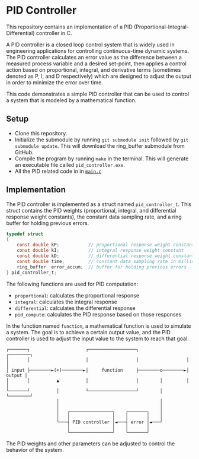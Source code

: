# PID Controller

This repository contains an implementation of a PID (Proportional-Integral-Differential)
controller in C.

A PID controller is a closed loop control system that is widely used in engineering
applications for controlling continuous-time dynamic systems. The PID controller
calculates an error value as the difference between a measured process variable and a
desired set-point, then applies a control action based on proportional, integral, and
derivative terms (sometimes denoted as P, I, and D respectively) which are designed to
adjust the output in order to minimize the error over time.

This code demonstrates a simple PID controller that can be used to control a system that
is modeled by a mathematical function.

## Setup

- Clone this repository.
- Initialize the submodule by running `git submodule init` followed by `git submodule
  update`. This will download the ring_buffer submodule from GitHub.
- Compile the program by running `make` in the terminal. This will generate an 
  executable file called `pid_controller.exe`.
- All the PID related code in in [`main.c`](main.c)


## Implementation
The PID controller is implemented as a struct named `pid_controller_t`. This struct
contains the PID weights (proportional, integral, and differential response weight
constants), the constant data sampling rate, and a ring buffer for holding previous
errors. 
```c
typedef struct
{
    const double kP;           // proportional response weight constant
    const double kI;           // integral response weight constant
    const double kD;           // differential response weight constant
    const double time;         // constant data sampling rate in milliseconds
    ring_buffer  error_accum;  // buffer for holding previous errors
} pid_controller_t;
```

The following functions are used for PID computation:

- `proportional`: calculates the proportional response
- `integral`: calculates the integral response
- `differential`: calculates the differential response
- `pid_compute`: calculates the PID response based on those responses

In the function named `function`, a mathematical function is used to simulate a system. 
The goal is to achieve a certain output value, and the PID controller is used to adjust
the input value to the system to reach that goal.

```
┌───────┐                     ┌──────────────────┐                  ┌────────┐
│       │                     │                  │                  │        │
│ input ├────────►(+)────────►│     function     ├────────o────────►│ output │
│       │          ▲          │                  │        │         │        │
└───────┘          │          └──────────────────┘        │         └────────┘
                   │                                      │
                   │                                      │
                   │   ┌────────────────┐    ┌───────┐    │
                   │   │                │    │       │    │
                   └───┤ PID controller │◄───┤ error │◄───┘
                       │                │    │       │
                       └────────────────┘    └───────┘
```

The PID weights and other parameters can be adjusted to control the behavior of the system.